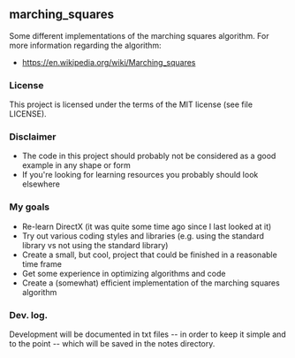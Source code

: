 ## marching_squares
Some different implementations of the marching squares algorithm.
For more information regarding the algorithm:
- https://en.wikipedia.org/wiki/Marching_squares


### License
This project is licensed under the terms of the MIT license (see file LICENSE).


### Disclaimer
- The code in this project should probably not be considered as a good example in any shape or form
- If you're looking for learning resources you probably should look elsewhere


### My goals
- Re-learn DirectX (it was quite some time ago since I last looked at it)
- Try out various coding styles and libraries (e.g. using the standard library vs not using the standard library)
- Create a small, but cool, project that could be finished in a reasonable time frame
- Get some experience in optimizing algorithms and code
- Create a (somewhat) efficient implementation of the marching squares algorithm


### Dev. log.
Development will be documented in txt files -- in order to keep it simple and to the point -- which will be saved in the notes directory.
